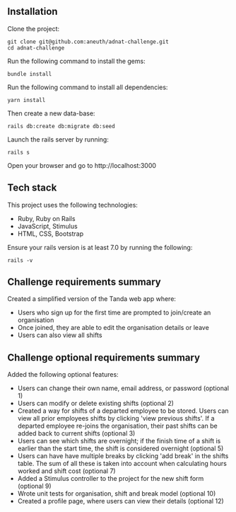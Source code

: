 
## Installation

Clone the project:
```
git clone git@github.com:aneuth/adnat-challenge.git
cd adnat-challenge
```

Run the following command to install the gems:

```
bundle install
```

Run the following command to install all dependencies:

```
yarn install
```

Then create a new data-base:

```
rails db:create db:migrate db:seed
```

Launch the rails server by running: 

```
rails s
```

Open your browser and go to http://localhost:3000

## Tech stack

This project uses the following technologies:

- Ruby, Ruby on Rails
- JavaScript, Stimulus
- HTML, CSS, Bootstrap

Ensure your rails version is at least 7.0 by running the following:

```
rails -v
```

## Challenge requirements summary

Created a simplified version of the Tanda web app where:
- Users who sign up for the first time are prompted to join/create an organisation
- Once joined, they are able to edit the organisation details or leave 
- Users can also view all shifts 

## Challenge optional requirements summary

Added the following optional features:
- Users can change their own name, email address, or password (optional 1)
- Users can modify or delete existing shifts (optional 2)
- Created a way for shifts of a departed employee to be stored. Users can view all prior employees shifts by clicking 'view previous shifts'. If a departed employee     re-joins the organisation, their past shifts can be added back to current shifts (optional 3)
- Users can see which shifts are overnight; if the finish time of a shift is earlier than the start time, the shift is considered overnight (optional 5)
- Users can have have multiple breaks by clicking 'add break' in the shifts table. The sum of all these is taken into account when calculating hours worked and shift     cost (optional 7)
- Added a Stimulus controller to the project for the new shift form (optional 9)
- Wrote unit tests for organisation, shift and break model (optional 10)
- Created a profile page, where users can view their details (optional 12)






